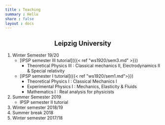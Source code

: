 ```yaml
---
title : Teaching
summary : Hello
share : false
layout : docs
---
```

<center>

##  Leipzig University

</center>

1. Winter Semester 19/20
   - [IPSP semester III tutorial]({{< ref "ws1920/sem3.md" >}})
     - Theoretical Physics III :  Classical mechanics II, Electrodynamics II & Special relativity
   - [IPSP semester I tutorial]({{< ref "ws1920/sem1.md">}})
     - Theoretical Physics I : Classical Mechanics I
     - Experimental Physics I : Mechanics, Elasticity & Fluids
     - Mathematics I : Real analysis for physicists
2. Summer Semester 2019
   - IPSP semester II tutorial
3. Winter semester 2018/19
4. Summer break 2018
5. Winter semester 2017/18
